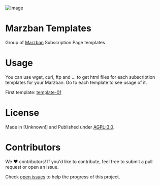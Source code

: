 ![image](https://github.com/user-attachments/assets/95d93e8c-ac33-4ac4-b0a5-d106842c67e7)
# Marzban Templates
Group of [Marzban](https://github.com/Gozargah/Marzban) Subscription Page templates

# Usage

You can use wget, curl, ftp and ... to get html files for each subscription templates for your Marzban. Go to each template to see usage of it.

First template: [template-01](https://github.com/MuhammadAshouri/marzban-templates/tree/master/template-01)

# License

Made in [Unknown!] and Published under [AGPL-3.0](./LICENSE).

# Contributors

We ❤️ contributors! If you'd like to contribute, feel free to submit a pull request or open an issue.

Check [open issues](https://github.com/MuhammadAshouri/marzban-templates/issues) to help the progress of this project.
